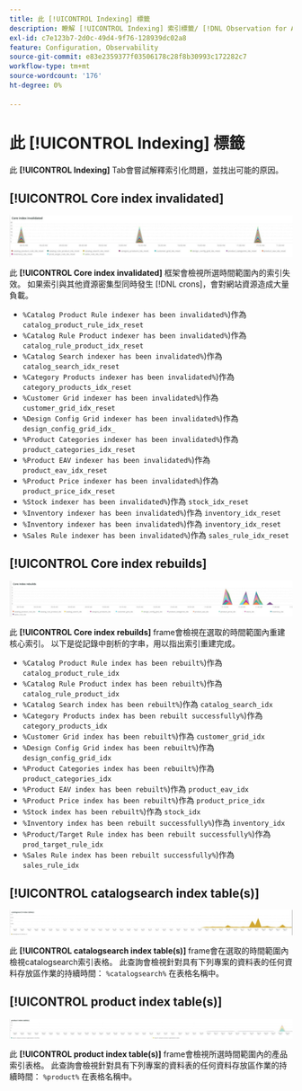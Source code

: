 ```yaml
---
title: 此 [!UICONTROL Indexing] 標籤
description: 瞭解 [!UICONTROL Indexing] 索引標籤/ [!DNL Observation for Adobe Commerce].
exl-id: c7e123b7-2d0c-49d4-9f76-128939dc02a8
feature: Configuration, Observability
source-git-commit: e83e2359377f03506178c28f8b30993c172282c7
workflow-type: tm+mt
source-wordcount: '176'
ht-degree: 0%

---
```


# 此 [!UICONTROL Indexing] 標籤

此 **[!UICONTROL Indexing]** Tab會嘗試解釋索引化問題，並找出可能的原因。

## [!UICONTROL Core index invalidated]

![核心索引已失效](../../assets/tools/observation-for-adobe-commerce/indexing-tab-1.jpg)

此 **[!UICONTROL Core index invalidated]** 框架會檢視所選時間範圍內的索引失效。 如果索引與其他資源密集型同時發生 [!DNL crons]，會對網站資源造成大量負載。

* `%Catalog Product Rule indexer has been invalidated%`)作為 `catalog_product_rule_idx_reset`
* `%Catalog Rule Product indexer has been invalidated%`)作為 `catalog_rule_product_idx_reset`
* `%Catalog Search indexer has been invalidated%`)作為 `catalog_search_idx_reset`
* `%Category Products indexer has been invalidated%`)作為 `category_products_idx_reset`
* `%Customer Grid indexer has been invalidated%`)作為 `customer_grid_idx_reset`
* `%Design Config Grid indexer has been invalidated%`)作為 `design_config_grid_idx_`
* `%Product Categories indexer has been invalidated%`)作為 `product_categories_idx_reset`
* `%Product EAV indexer has been invalidated%`)作為 `product_eav_idx_reset`
* `%Product Price indexer has been invalidated%`)作為 `product_price_idx_reset`
* `%Stock indexer has been invalidated%`)作為 `stock_idx_reset`
* `%Inventory indexer has been invalidated%`)作為 `inventory_idx_reset`
* `%Inventory indexer has been invalidated%`)作為 `inventory_idx_reset`
* `%Sales Rule indexer has been invalidated%`)作為 `sales_rule_idx_reset`

## [!UICONTROL Core index rebuilds]

![核心索引重建](../../assets/tools/observation-for-adobe-commerce/indexing-tab-2.jpg)

此 **[!UICONTROL Core index rebuilds]** frame會檢視在選取的時間範圍內重建核心索引。 以下是從記錄中剖析的字串，用以指出索引重建完成。

* `%Catalog Product Rule index has been rebuilt%`)作為 `catalog_product_rule_idx`
* `%Catalog Rule Product index has been rebuilt%`)作為 `catalog_rule_product_idx`
* `%Catalog Search index has been rebuilt%`)作為 `catalog_search_idx`
* `%Category Products index has been rebuilt successfully%`)作為 `category_products_idx`
* `%Customer Grid index has been rebuilt%`)作為 `customer_grid_idx`
* `%Design Config Grid index has been rebuilt%`)作為 `design_config_grid_idx`
* `%Product Categories index has been rebuilt%`)作為 `product_categories_idx`
* `%Product EAV index has been rebuilt%`)作為 `product_eav_idx`
* `%Product Price index has been rebuilt%`)作為 `product_price_idx`
* `%Stock index has been rebuilt%`)作為 `stock_idx`
* `%Inventory index has been rebuilt successfully%`)作為 `inventory_idx`
* `%Product/Target Rule index has been rebuilt successfully%`)作為 `prod_target_rule_idx`
* `%Sales Rule index has been rebuilt successfully%`)作為 `sales_rule_idx`


## [!UICONTROL catalogsearch index table(s)]

![catalogsearch索引表格](../../assets/tools/observation-for-adobe-commerce/indexing-tab-3.jpg)

此 **[!UICONTROL catalogsearch index table(s)]** frame會在選取的時間範圍內檢視catalogsearch索引表格。 此查詢會檢視針對具有下列專案的資料表的任何資料存放區作業的持續時間： `%catalogsearch%` 在表格名稱中。

## [!UICONTROL product index table(s)]

![產品索引表格](../../assets/tools/observation-for-adobe-commerce/indexing-tab-4.jpg)

此 **[!UICONTROL product index table(s)]** frame會檢視所選時間範圍內的產品索引表格。 此查詢會檢視針對具有下列專案的資料表的任何資料存放區作業的持續時間： `%product%` 在表格名稱中。
